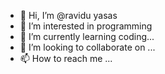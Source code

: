 - 👋 Hi, I’m @ravidu yasas
- 👀 I’m interested in programming
- 🌱 I’m currently learning coding...
- 💞️ I’m looking to collaborate on ...
- 📫 How to reach me ...

<!---
raviyasa/raviyasa is a ✨ special ✨ repository because its `README.md` (this file) appears on your GitHub profile.
You can click the Preview link to take a look at your changes.
--->
